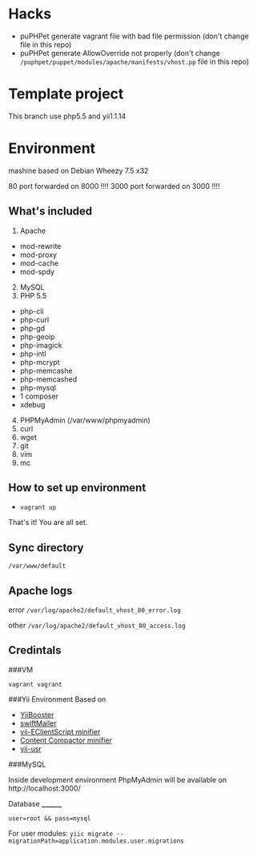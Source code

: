 # Hacks
- puPHPet generate vagrant file with bad file permission (don't change file in this repo)
- puPHPet generate AllowOverride not properly (don't change `/puphpet/puppet/modules/apache/manifests/vhost.pp` file in this repo)

# Template project
This branch use php5.5 and yii1.1.14

# Environment

mashine based on Debian Wheezy 7.5 x32

80 port forwarded on 8000 !!!!
3000 port forwarded on 3000 !!!!

## What's included

1. Apache
  - mod-rewrite
  - mod-proxy
  - mod-cache
  - mod-spdy
2. MySQL
3. PHP 5.5
  - php-cli
  - php-curl
  - php-gd
  - php-geoip
  - php-imagick
  - php-intl
  - php-mcrypt
  - php-memcashe
  - php-memcashed
  - php-mysql
  - 1 composer
  - xdebug
4. PHPMyAdmin (/var/www/phpmyadmin)
5. curl
6. wget
7. git
8. vim
9. mc

## How to set up environment

- `vagrant up`

That's it! You are all set.

## Sync directory

`/var/www/default`

## Apache logs

error `/var/log/apache2/default_vhost_80_error.log`

other `/var/log/apache2/default_vhost_80_access.log`

## Credintals

###VM

`vagrant vagrant`

###Yii Environment Based on
- [YiiBooster](http://yiibooster.clevertech.biz/)
- [swiftMailer](http://swiftmailer.org/)
- [yii-EClientScript minifier](https://github.com/muayyad-alsadi/yii-EClientScript)
- [Content Compactor minifier](http://www.yiiframework.com/extension/contentcompactor/)
- [yii-usr](https://github.com/nineinchnick/yii-usr)

###MySQL

Inside development environment PhpMyAdmin will be available on http://localhost:3000/

Database **______**

`user=root && pass=mysql`

For user modules:
`yiic migrate --migrationPath=application.modules.user.migrations`